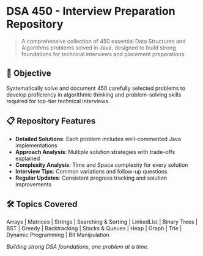 # DSA 450 - Interview Preparation Repository

> A comprehensive collection of 450 essential Data Structures and Algorithms problems solved in Java, designed to build strong foundations for technical interviews and placement preparations.

## 🎯 Objective
Systematically solve and document 450 carefully selected problems to develop proficiency in algorithmic thinking and problem-solving skills required for top-tier technical interviews.

## 📋 Repository Features
- **Detailed Solutions**: Each problem includes well-commented Java implementations
- **Approach Analysis**: Multiple solution strategies with trade-offs explained
- **Complexity Analysis**: Time and Space complexity for every solution
- **Interview Tips**: Common variations and follow-up questions
- **Regular Updates**: Consistent progress tracking and solution improvements

## 🛠️ Topics Covered
Arrays | Matrices | Strings | Searching & Sorting | LinkedList | Binary Trees | BST | Greedy | Backtracking | Stacks & Queues | Heap | Graph | Trie | Dynamic Programming | Bit Manipulation


*Building strong DSA foundations, one problem at a time.*
